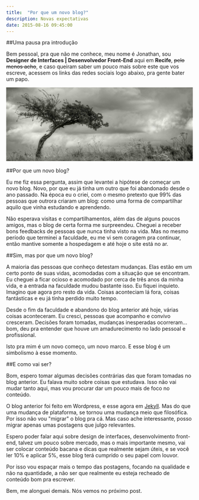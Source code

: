 ```yaml
---
title:  "Por que um novo blog?"
description: Novas expectativas
date: 2015-08-16 09:45:00
---
```


##Uma pausa pra introdução

Bem pessoal, pra que não me conhece, meu nome é Jonathan, sou **Designer de Interfaces | Desenvolvedor Front-End** aqui em **Recife**, <del>pelo menos acho</del>, e caso queiram saber um pouco mais sobre este que vos escreve, acessem os links das redes sociais logo abaixo, pra gente bater um papo.

![imagem](/assets/images/lone_tree.jpg)

##Por que um novo blog?

Eu me fiz essa pergunta, assim que levantei a hipótese de começar um novo blog. Novo, por que eu já tinha um outro que foi abandonado desde o ano passado. Na época eu o criei, com o mesmo pretexto que 99% das pessoas que outrora criaram um blog: como uma forma de compartilhar aquilo que vinha estudando e aprendendo.

Não esperava visitas e compartilhamentos, além das de alguns poucos amigos, mas o blog de certa forma me surpreendeu. Cheguei a receber bons feedbacks de pessoas que nunca tinha visto na vida. Mas no mesmo período que terminei a faculdade, eu me vi sem coragem pra continuar, então mantive somente a hospedagem e até hoje o site está no ar.

##Sim, mas por que um novo blog?

A maioria das pessoas que conheço detestam mudanças. Elas estão em um certo ponto de suas vidas, acomodadas com a situação que se encontram. Eu cheguei a ficar ocioso e acomodado por cerca de três anos da minha vida, e a entrada na faculdade mudou bastante isso. Eu fiquei inquieto. Imagino que agora pro resto da vida. Coisas aconteciam lá fora, coisas fantásticas e eu já tinha perdido muito tempo. 

Desde o fim da faculdade e abandono do blog anterior até hoje, várias coisas aconteceram. Eu cresci, pessoas que acompanho e convivo cresceram. Decisões foram tomadas, mudanças inesperadas ocorreram... bom, deu pra entender que houve um amadurecimento no lado pessoal e profissional. 

Isto pra mim é um novo começo, um novo marco. E esse blog é um simbolismo à esse momento.

##E como vai ser?

Bom, espero tomar algumas decisões contrárias das que foram tomadas no blog anterior. Eu falava muito sobre coisas que estudava. Isso não vai mudar tanto aqui, mas vou procurar dar um pouco mais de foco no conteúdo. 

O blog anterior foi feito em Wordpress, e esse agora em [Jekyll][Jekyll]. Mas do que uma mudança de plataforma, se tornou uma mudança meio que filosófica. Por isso não vou "migrar" o blog pra cá. Mas caso ache interessante, posso migrar apenas umas postagens que julgo relevantes.

Espero poder falar aqui sobre design de interfaces, desenvolvimento front-end, talvez um pouco sobre mercado, mas o mais importante mesmo, vai ser colocar conteúdo bacana e dicas que realmente sejam úteis, e se você ler 10% e aplicar 5%, esse blog terá cumprido o seu papel com louvor. 

Por isso vou espaçar mais o tempo das postagens, focando na qualidade e não na quantidade, a não ser que realmente eu esteja recheado de conteúdo bom pra escrever.

Bem, me alonguei demais. Nós vemos no próximo post.

[blog]: http://jonathanlima.com.br
[jekyll]: http://jekyllrb.com/